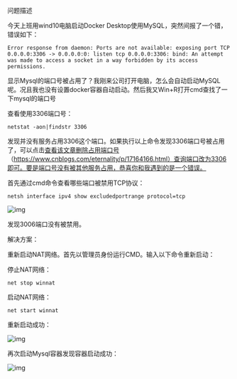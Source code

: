问题描述

今天上班用wind10电脑启动Docker Desktop使用MySQL，突然间报了一个错，错误如下：

```
Error response from daemon: Ports are not available: exposing port TCP 0.0.0.0:3306 -> 0.0.0.0:0: listen tcp 0.0.0.0:3306: bind: An attempt was made to access a socket in a way forbidden by its access permissions.
```

显示Mysql的端口号被占用了？我刚来公司打开电脑，怎么会自动启动MySQL呢。况且我也没有设置docker容器自动启动。然后我又Win+R打开cmd查找了一下mysql的端口号

查看使用3306端口号：

```
netstat -aon|findstr 3306
```

发现并没有服务占用3306这个端口。如果执行以上命令发现3306端口号被占用了，可以点击[查看该文章删除占用端口号](https://www.cnblogs.com/eternality/p/17164166.html)（https://www.cnblogs.com/eternality/p/17164166.html）查询端口改为3306即可。要是端口号没有被其他服务占用，恭喜你和我遇到的是一个错误。

首先通过cmd命令查看哪些端口被禁用TCP协议：

```
netsh interface ipv4 show excludedportrange protocol=tcp
```

![img](2661519-20230720103151441-726725216.jpg)

发现3006端口没有被禁用。

解决方案：

重新启动NAT网络。首先以管理员身份运行CMD。输入以下命令重新启动：

停止NAT网络：

```
net stop winnat
```

启动NAT网络：

```
net start winnat
```

重新启动成功：

![img](2661519-20230720104328519-1966809461.png)

再次启动Mysql容器发现容器启动成功：

![img](2661519-20230720104419170-883635075.png)